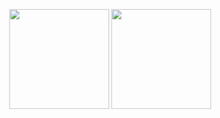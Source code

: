 <img height="180em" src="https://github-readme-stats.vercel.app/api?username=javabetatester&show_icons=true&hide=contribs,prs&cache_seconds=86400&theme=synthwave">
<img height="180em" src="https://github-readme-stats.vercel.app/api/top-langs/?username=javabetatester">
